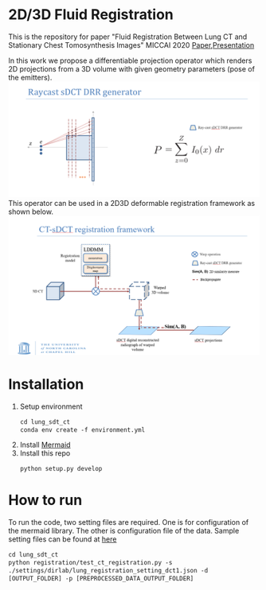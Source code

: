 # 2D/3D Fluid Registration

This is the repository for paper "Fluid Registration Between Lung CT and Stationary Chest Tomosynthesis Images" MICCAI 2020
[Paper](https://drive.google.com/file/d/1-gORB0x9qa8hDpnpLSISXGmb9I6j9SG9/edit),[Presentation](https://youtu.be/rPVmPg1rXSI)

In this work we propose a differentiable projection operator which renders 2D projections from a 3D volume with given geometry parameters (pose of the emitters).
![Differentiable projectionoperator](/readme_materials/miccai_fig2.png)
This operator can be used in a 2D3D deformable registration framework as shown below. 
![Model Structure](/readme_materials/miccai_fig1.png)



# Installation
1. Setup environment
    ```
    cd lung_sdt_ct
    conda env create -f environment.yml
    ```
2. Install [Mermaid](https://github.com/uncbiag/mermaid)
3. Install this repo
    ```
    python setup.py develop
    ```

# How to run
To run the code, two setting files are required. One is for configuration of the mermaid library. The other is configuration file of the data. Sample setting files can be found at [here](https://github.com/uncbiag/lung_sdt_ct/tree/dev/settings/dirlab)
```
cd lung_sdt_ct
python registration/test_ct_registration.py -s ./settings/dirlab/lung_registration_setting_dct1.json -d [OUTPUT_FOLDER] -p [PREPROCESSED_DATA_OUTPUT_FOLDER]
```
